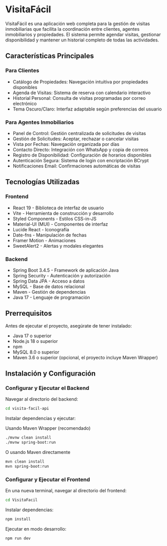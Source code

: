 # VisitaFácil

VisitaFácil es una aplicación web completa para la gestión de visitas inmobiliarias que facilita la coordinación entre clientes, agentes inmobiliarios y propiedades. El sistema permite agendar visitas, gestionar disponibilidad y mantener un historial completo de todas las actividades.

## Características Principales

### Para Clientes
- Catálogo de Propiedades: Navegación intuitiva por propiedades disponibles
- Agenda de Visitas: Sistema de reserva con calendario interactivo
- Historial Personal: Consulta de visitas programadas por correo electrónico
- Tema Oscuro/Claro: Interfaz adaptable según preferencias del usuario

### Para Agentes Inmobiliarios
- Panel de Control: Gestión centralizada de solicitudes de visitas
- Gestión de Solicitudes: Aceptar, rechazar o cancelar visitas
- Vista por Fechas: Navegación organizada por días
- Contacto Directo: Integración con WhatsApp y copia de correos
- Registro de Disponibilidad: Configuración de horarios disponibles
- Autenticación Segura: Sistema de login con encriptación BCrypt
- Notificaciones Email: Confirmaciones automáticas de visitas

## Tecnologías Utilizadas

### Frontend
- React 19 - Biblioteca de interfaz de usuario
- Vite - Herramienta de construcción y desarrollo
- Styled Components - Estilos CSS-in-JS
- Material-UI (MUI) - Componentes de interfaz
- Lucide React - Iconografía
- Date-fns - Manipulación de fechas
- Framer Motion - Animaciones
- SweetAlert2 - Alertas y modales elegantes

### Backend
- Spring Boot 3.4.5 - Framework de aplicación Java
- Spring Security - Autenticación y autorización
- Spring Data JPA - Acceso a datos
- MySQL - Base de datos relacional
- Maven - Gestión de dependencias
- Java 17 - Lenguaje de programación

## Prerrequisitos

Antes de ejecutar el proyecto, asegúrate de tener instalado:

- Java 17 o superior
- Node.js 18 o superior
- npm
- MySQL 8.0 o superior
- Maven 3.6 o superior (opcional, el proyecto incluye Maven Wrapper)

## Instalación y Configuración

### Configurar y Ejecutar el Backend

Navegar al directorio del backend:
```bash
cd visita-facil-api
```

Instalar dependencias y ejecutar:

Usando Maven Wrapper (recomendado)
```bash
./mvnw clean install
./mvnw spring-boot:run
```

O usando Maven directamente
```bash
mvn clean install
mvn spring-boot:run
```

### Configurar y Ejecutar el Frontend

En una nueva terminal, navegar al directorio del frontend:
```bash
cd VisitaFacil
```

Instalar dependencias:
```bash
npm install
```

Ejecutar en modo desarrollo:
```bash
npm run dev
```
